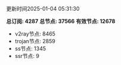 更新时间2025-01-04 05:31:30

**总订阅: 4287**
**总节点: 37566**
**有效节点: 12678**
- v2ray节点: 8465
- trojan节点: 2859
- ss节点: 1345
- ssr节点: 9
